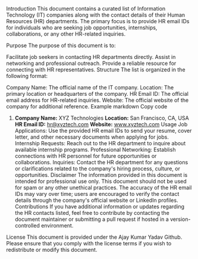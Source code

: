Introduction
This document contains a curated list of Information Technology (IT) companies along with the contact details of their Human Resources (HR) departments. 
The primary focus is to provide HR email IDs for individuals who are seeking job opportunities, internships, collaborations, or any other HR-related inquiries.

Purpose
The purpose of this document is to:

Facilitate job seekers in contacting HR departments directly.
Assist in networking and professional outreach.
Provide a reliable resource for connecting with HR representatives.
Structure
The list is organized in the following format:

Company Name: The official name of the IT company.
Location: The primary location or headquarters of the company.
HR Email ID: The official email address for HR-related inquiries.
Website: The official website of the company for additional reference.
Example
markdown
Copy code
1. **Company Name:** XYZ Technologies
   **Location:** San Francisco, CA, USA
   **HR Email ID:** hr@xyztech.com
   **Website:** www.xyztech.com
Usage
Job Applications: Use the provided HR email IDs to send your resume, cover letter, and other necessary documents when applying for jobs.
Internship Requests: Reach out to the HR department to inquire about available internship programs.
Professional Networking: Establish connections with HR personnel for future opportunities or collaborations.
Inquiries: Contact the HR department for any questions or clarifications related to the company's hiring process, culture, or opportunities.
Disclaimer
The information provided in this document is intended for professional use only.
This document should not be used for spam or any other unethical practices.
The accuracy of the HR email IDs may vary over time; users are encouraged to verify the contact details through the company's official website or LinkedIn profiles.
Contributions
If you have additional information or updates regarding the HR contacts listed, feel free to contribute by contacting the document maintainer or submitting a pull request if hosted in a version-controlled environment.

License
This document is provided under the Ajay Kumar Yadav Github. Please ensure that you comply with the license terms if you wish to redistribute or modify this document.
